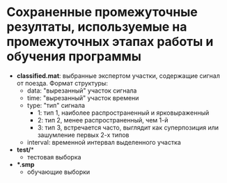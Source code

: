 # Сохраненные промежуточные резултаты, используемые на промежуточных этапах работы и обучения программы

- **classified.mat**:
выбранные экспертом участки, содержащие сигнал от поезда. Формат структуры:
  - data: "вырезанный" участок сигнала
  - time: "вырезанный" участок времени
  - type: "тип" сигнала
    - 1: тип 1, наиболее распространенный и ярковыраженный
    - 2: тип 2, менее распространенный, чем 1-й
    - 3: тип 3, встречается часто, выглядит как суперпозиция или зашумление первых 2-х типов
  - interval: временной интервал выделенного участка
- **test/***
  - тестовая выборка
- **\*.smp**
	- обучающие выборки